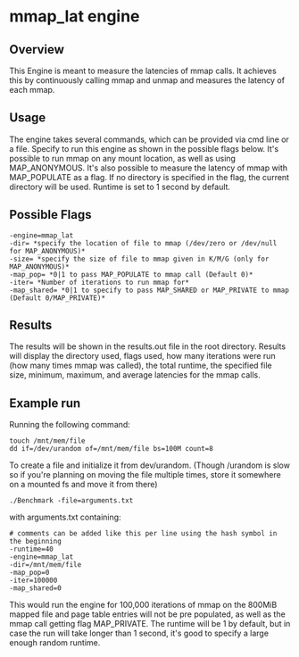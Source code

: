 # mmap_lat engine

## Overview

This Engine is meant to measure the latencies of mmap calls. It achieves this by continuously calling mmap and unmap and measures the latency of each mmap.

## Usage

The engine takes several commands, which can be provided via cmd line or a file. Specify to run this engine as shown in the possible flags below. It's possible to run mmap on any mount location, as well as using MAP_ANONYMOUS. It's also possible to measure the latency of mmap with MAP_POPULATE as a flag. If no directory is specified in the flag, the current directory will be used. Runtime is set to 1 second by default.

## Possible Flags

```shell
-engine=mmap_lat
-dir= *specify the location of file to mmap (/dev/zero or /dev/null for MAP_ANONYMOUS)*
-size= *specify the size of file to mmap given in K/M/G (only for MAP_ANONYMOUS)*
-map_pop= *0|1 to pass MAP_POPULATE to mmap call (Default 0)*
-iter= *Number of iterations to run mmap for*
-map_shared= *0|1 to specify to pass MAP_SHARED or MAP_PRIVATE to mmap (Default 0/MAP_PRIVATE)*
```

## Results

The results will be shown in the results.out file in the root directory. Results will display the directory used, flags used, how many iterations were run (how many times mmap was called), the total runtime, the specified file size, minimum, maximum, and average latencies for the mmap calls.

## Example run

Running the following command:

```shell
touch /mnt/mem/file
dd if=/dev/urandom of=/mnt/mem/file bs=100M count=8
```

To create a file and initialize it from dev/urandom. (Though /urandom is slow so if you're planning on moving the file multiple times, store it somewhere on a mounted fs and move it from there)

```shell
./Benchmark -file=arguments.txt
```

with arguments.txt containing:

```shell
# comments can be added like this per line using the hash symbol in the beginning
-runtime=40
-engine=mmap_lat
-dir=/mnt/mem/file
-map_pop=0
-iter=100000
-map_shared=0

```

This would run the engine for 100,000 iterations of mmap on the 800MiB mapped file and page table entries will not be pre populated, as well as the mmap call getting flag MAP_PRIVATE. The runtime will be 1 by default, but in case the run will take longer than 1 second, it's good to specify a large enough random runtime.
